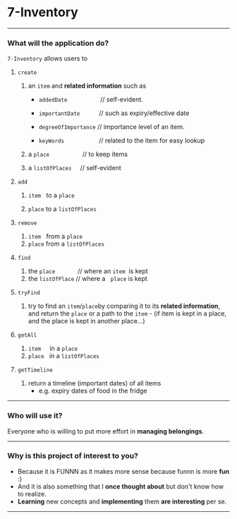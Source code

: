 # 7-Inventory

---

### What will the application do?

`7-Inventory` allows users to 

1. `create` 
   1. an `item` and **related information** such as

      - `addedDate` &nbsp;&nbsp;&nbsp;&nbsp;
      &nbsp;&nbsp;&nbsp;&nbsp;&nbsp;&nbsp;
      &nbsp;&nbsp;&nbsp;&nbsp;&nbsp;
      // self-evident.

      - `importantDate` &nbsp;&nbsp;&nbsp;&nbsp;&nbsp;
      &nbsp;&nbsp;&nbsp;
      // such as expiry/effective date

      - `degreeOfImportance` // importance level of an item.
     
      - `keyWords` &nbsp;&nbsp;&nbsp;&nbsp;&nbsp;
      &nbsp;&nbsp;&nbsp;&nbsp;&nbsp;&nbsp;
      &nbsp;&nbsp;&nbsp;&nbsp;&nbsp;
      // related to the item for easy lookup
   
   2. a `place` &nbsp;&nbsp;&nbsp;&nbsp;&nbsp;&nbsp;&nbsp;
      &nbsp;&nbsp;&nbsp;&nbsp;&nbsp;&nbsp;&nbsp;
      &nbsp; 
   // to keep items

   3. a `listOfPlaces` &nbsp;&nbsp;&nbsp; 
   // self-evident

2. `add`
   
   1. `item` &nbsp; to a `place`
   
   2. `place` to a `listOfPlaces`

3. `remove`
   1. `item` &nbsp;&nbsp;from a `place`
   2. `place` from a `listOfPlaces`

4. `find`
    1. the `place` &nbsp;&nbsp;&nbsp;&nbsp;
   &nbsp;&nbsp;&nbsp;&nbsp;&nbsp;&nbsp; 
   // where an `item` &nbsp;is kept
    2. the `listOfPlace` 
   // where a &nbsp;&nbsp;`place` is kept 

5. `tryFind`
   1. try to find an `item`/`place`by comparing it 
   to its **related information**, and return the `place` 
   or a path to the `item`
   \- (if item is kept in a place, 
   and the place is kept in another place...)

6. `getAll`
   1. `item` &nbsp;&nbsp;&nbsp;
   in a `place`
   2. `place` &nbsp;&nbsp;in a `listOfPlaces`

7. `getTimeline`
   1. return a timeline (important dates) of all items
      - e.g. expiry dates of food in the fridge

---

### Who will use it?

Everyone who is willing to put more 
effort in **managing belongings**.

---

### Why is this project of interest to you?

- Because it is FUNNN as it makes more sense 
because funnn is more **fun** :)
- And it is also something that 
I **once thought about** but don't know how to realize.
- **Learning** new concepts and 
**implementing** them **are interesting** per se.

---
